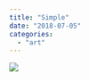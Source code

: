 ```yaml
---
title: "Simple"
date: "2018-07-05"
categories: 
  - "art"
---
```


![](/wp-content/uploads/2018/07/Screenshot-from-2018-07-04-20-31-06.png)
